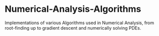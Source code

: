 # Numerical-Analysis-Algorithms
Implementations of various Algorithms used in Numerical Analysis, from root-finding up to gradient descent and numerically solving PDEs.
